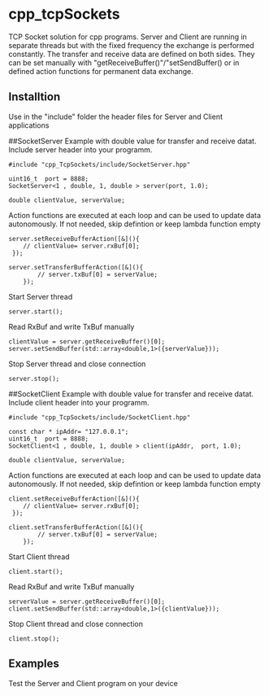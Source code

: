 # cpp_tcpSockets
TCP Socket solution for cpp programs. Server and Client are running in separate threads but with the fixed frequency the exchange is performed constantly. The transfer and receive data are defined on both sides. They can be set manually with "getReceiveBuffer()"/"setSendBuffer() or in defined action functions for permanent data exchange. 

## Installtion
Use in the "include" folder the header files for Server and Client applications

##SocketServer
Example with double value for transfer and receive datat. Include server header into your programm. 
```
#include "cpp_TcpSockets/include/SocketServer.hpp"

uint16_t  port = 8888; 
SocketServer<1 , double, 1, double > server(port, 1.0); 

double clientValue, serverValue; 
```
Action functions are executed at each loop and can be used to update data autonomously. If not needed, skip defintion or keep lambda function empty
```
server.setReceiveBufferAction([&](){ 
	// clientValue= server.rxBuf[0];
 }); 
    
server.setTransferBufferAction([&](){
        // server.txBuf[0] = serverValue; 
    }); 
```
Start Server thread
```
server.start(); 
```
Read RxBuf and write TxBuf manually
```
clientValue = server.getReceiveBuffer()[0];
server.setSendBuffer(std::array<double,1>({serverValue})); 
```
Stop Server thread and close connection 
```
server.stop(); 
```

##SocketClient
Example with double value for transfer and receive datat. Include client header into your programm. 
```
#include "cpp_TcpSockets/include/SocketClient.hpp"

const char * ipAddr= "127.0.0.1";
uint16_t  port = 8888; 
SocketClient<1 , double, 1, double > client(ipAddr,  port, 1.0); 

double clientValue, serverValue; 
```
Action functions are executed at each loop and can be used to update data autonomously. If not needed, skip defintion or keep lambda function empty
```
client.setReceiveBufferAction([&](){ 
	// clientValue= server.rxBuf[0];
 }); 
    
client.setTransferBufferAction([&](){
        // server.txBuf[0] = serverValue; 
    }); 
```
Start Client thread
```
client.start(); 
```
Read RxBuf and write TxBuf manually
```
serverValue = server.getReceiveBuffer()[0];
client.setSendBuffer(std::array<double,1>({clientValue})); 
```
Stop Client thread and close connection 
```
client.stop(); 
```

## Examples 
Test the Server and Client program on your device 


